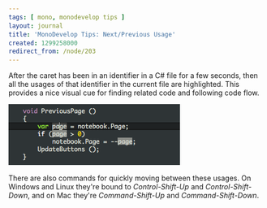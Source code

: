```yaml
---
tags: [ mono, monodevelop tips ]
layout: journal
title: 'MonoDevelop Tips: Next/Previous Usage'
created: 1299258000
redirect_from: /node/203
---
```

After the caret has been in an identifier in a C# file for a few seconds, then
all the usages of that identifier in the current file are highlighted. This
provides a nice visual cue for finding related code and following code
flow.<!--break-->

![Highlight usages](/files/images/md-tips/highlight-usages.png)

There are also commands for quickly moving between these usages. On Windows and
Linux they're bound to *Control-Shift-Up* and *Control-Shift-Down*, and on Mac
they're *Command-Shift-Up* and *Command-Shift-Down*.
